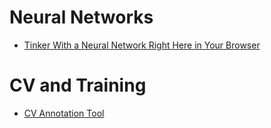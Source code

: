 
# Neural Networks
- [Tinker With a Neural Network Right Here in Your Browser](http://playground.tensorflow.org/)

# CV and Training
- [CV Annotation Tool](https://software.intel.com/en-us/articles/computer-vision-annotation-tool-a-universal-approach-to-data-annotation)
 
